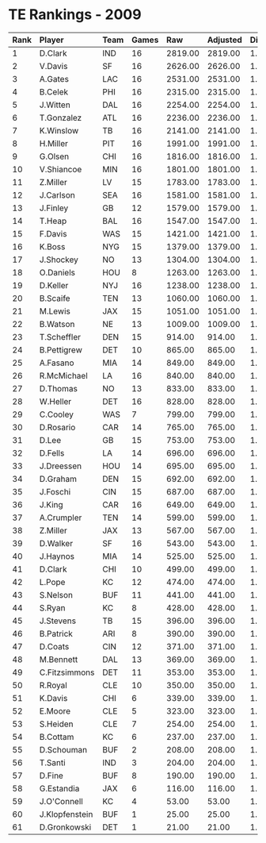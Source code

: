 # TE Rankings - 2009

| Rank | Player         | Team | Games | Raw     | Adjusted | Difficulty | Avg/Game | Typical | Consistency | Trend    |
| :----| :--------------| :----| :-----| :-------| :--------| :----------| :--------| :-------| :-----------| :--------|
| 1    | D.Clark        | IND  | 16    | 2819.00 | 2819.00  | 1.000      | 176.19   | 186.00  | 9/1/6       | +117.8%  |
| 2    | V.Davis        | SF   | 16    | 2626.00 | 2626.00  | 1.000      | 164.12   | 168.50  | 9/0/7       | +137.1%  |
| 3    | A.Gates        | LAC  | 16    | 2531.00 | 2531.00  | 1.000      | 158.19   | 144.00  | 6/5/5       | +82.8%   |
| 4    | B.Celek        | PHI  | 16    | 2315.00 | 2315.00  | 1.000      | 144.69   | 142.00  | 8/0/8       | +89.7%   |
| 5    | J.Witten       | DAL  | 16    | 2254.00 | 2254.00  | 1.000      | 140.88   | 140.50  | 10/1/5      | +77.9%   |
| 6    | T.Gonzalez     | ATL  | 16    | 2236.00 | 2236.00  | 1.000      | 139.75   | 154.50  | 7/3/6       | +90.4%   |
| 7    | K.Winslow      | TB   | 16    | 2141.00 | 2141.00  | 1.000      | 133.81   | 125.00  | 6/2/8       | +131.9%  |
| 8    | H.Miller       | PIT  | 16    | 1991.00 | 1991.00  | 1.000      | 124.44   | 131.00  | 9/0/7       | +188.9%  |
| 9    | G.Olsen        | CHI  | 16    | 1816.00 | 1816.00  | 1.000      | 113.50   | 116.00  | 8/0/8       | +207.2%  |
| 10   | V.Shiancoe     | MIN  | 16    | 1801.00 | 1801.00  | 1.000      | 112.56   | 118.00  | 10/0/6      | +143.0%  |
| 11   | Z.Miller       | LV   | 15    | 1783.00 | 1783.00  | 1.000      | 118.87   | 109.50  | 6/2/7       | +201.6%  |
| 12   | J.Carlson      | SEA  | 16    | 1581.00 | 1581.00  | 1.000      | 98.81    | 99.00   | 8/3/5       | +137.8%  |
| 13   | J.Finley       | GB   | 12    | 1579.00 | 1579.00  | 1.000      | 131.58   | 167.50  | 9/0/3       | +154.8%  |
| 14   | T.Heap         | BAL  | 16    | 1547.00 | 1547.00  | 1.000      | 96.69    | 94.00   | 9/2/5       | +132.0%  |
| 15   | F.Davis        | WAS  | 15    | 1421.00 | 1421.00  | 1.000      | 94.73    | 97.00   | 8/1/6       | +365.1%  |
| 16   | K.Boss         | NYG  | 15    | 1379.00 | 1379.00  | 1.000      | 91.93    | 78.50   | 7/0/8       | +237.4%  |
| 17   | J.Shockey      | NO   | 13    | 1304.00 | 1304.00  | 1.000      | 100.31   | 105.50  | 7/1/5       | INACTIVE |
| 18   | O.Daniels      | HOU  | 8     | 1263.00 | 1263.00  | 1.000      | 157.88   | 178.00  | 4/0/4       | INACTIVE |
| 19   | D.Keller       | NYJ  | 16    | 1238.00 | 1238.00  | 1.000      | 77.38    | 79.00   | 10/1/5      | +251.8%  |
| 20   | B.Scaife       | TEN  | 13    | 1060.00 | 1060.00  | 1.000      | 81.54    | 77.00   | 6/0/7       | +141.1%  |
| 21   | M.Lewis        | JAX  | 15    | 1051.00 | 1051.00  | 1.000      | 70.07    | 68.50   | 9/0/6       | +223.0%  |
| 22   | B.Watson       | NE   | 13    | 1009.00 | 1009.00  | 1.000      | 77.62    | 67.50   | 6/0/7       | +214.7%  |
| 23   | T.Scheffler    | DEN  | 15    | 914.00  | 914.00   | 1.000      | 60.93    | 52.00   | 8/0/7       | +266.9%  |
| 24   | B.Pettigrew    | DET  | 10    | 865.00  | 865.00   | 1.000      | 86.50    | 85.50   | 6/1/3       | INACTIVE |
| 25   | A.Fasano       | MIA  | 14    | 849.00  | 849.00   | 1.000      | 60.64    | 76.00   | 10/0/4      | +385.5%  |
| 26   | R.McMichael    | LA   | 16    | 840.00  | 840.00   | 1.000      | 52.50    | 53.50   | 10/0/6      | +92.7%   |
| 27   | D.Thomas       | NO   | 13    | 833.00  | 833.00   | 1.000      | 64.08    | 56.00   | 7/1/5       | +320.7%  |
| 28   | W.Heller       | DET  | 16    | 828.00  | 828.00   | 1.000      | 51.75    | 46.50   | 8/1/7       | +218.2%  |
| 29   | C.Cooley       | WAS  | 7     | 799.00  | 799.00   | 1.000      | 114.14   | 117.00  | 3/0/4       | INACTIVE |
| 30   | D.Rosario      | CAR  | 14    | 765.00  | 765.00   | 1.000      | 54.64    | 57.50   | 8/0/6       | +448.3%  |
| 31   | D.Lee          | GB   | 15    | 753.00  | 753.00   | 1.000      | 50.20    | 52.00   | 9/0/6       | +168.6%  |
| 32   | D.Fells        | LA   | 14    | 696.00  | 696.00   | 1.000      | 49.71    | 50.00   | 9/0/5       | +540.4%  |
| 33   | J.Dreessen     | HOU  | 14    | 695.00  | 695.00   | 1.000      | 49.64    | 41.00   | 8/1/5       | +481.4%  |
| 34   | D.Graham       | DEN  | 15    | 692.00  | 692.00   | 1.000      | 46.13    | 43.00   | 8/0/7       | +233.0%  |
| 35   | J.Foschi       | CIN  | 15    | 687.00  | 687.00   | 1.000      | 45.80    | 42.00   | 8/1/6       | +317.6%  |
| 36   | J.King         | CAR  | 16    | 649.00  | 649.00   | 1.000      | 40.56    | 39.50   | 6/2/8       | +280.7%  |
| 37   | A.Crumpler     | TEN  | 14    | 599.00  | 599.00   | 1.000      | 42.79    | 29.50   | 5/1/8       | +417.5%  |
| 38   | Z.Miller       | JAX  | 13    | 567.00  | 567.00   | 1.000      | 43.62    | 20.00   | 5/2/6       | +1060.4% |
| 39   | D.Walker       | SF   | 16    | 543.00  | 543.00   | 1.000      | 33.94    | 33.50   | 9/1/6       | +675.8%  |
| 40   | J.Haynos       | MIA  | 14    | 525.00  | 525.00   | 1.000      | 37.50    | 31.00   | 6/2/6       | +473.1%  |
| 41   | D.Clark        | CHI  | 10    | 499.00  | 499.00   | 1.000      | 49.90    | 44.50   | 5/1/4       | +270.8%  |
| 42   | L.Pope         | KC   | 12    | 474.00  | 474.00   | 1.000      | 39.50    | 40.00   | 6/0/6       | +351.2%  |
| 43   | S.Nelson       | BUF  | 11    | 441.00  | 441.00   | 1.000      | 40.09    | 38.00   | 4/0/7       | +184.2%  |
| 44   | S.Ryan         | KC   | 8     | 428.00  | 428.00   | 1.000      | 53.50    | 52.00   | 4/0/4       | INACTIVE |
| 45   | J.Stevens      | TB   | 15    | 396.00  | 396.00   | 1.000      | 26.40    | 14.50   | 5/1/9       | +565.8%  |
| 46   | B.Patrick      | ARI  | 8     | 390.00  | 390.00   | 1.000      | 48.75    | 60.50   | 6/0/2       | +148.2%  |
| 47   | D.Coats        | CIN  | 12    | 371.00  | 371.00   | 1.000      | 30.92    | 33.00   | 8/0/4       | +439.7%  |
| 48   | M.Bennett      | DAL  | 13    | 369.00  | 369.00   | 1.000      | 28.38    | 24.50   | 6/1/6       | +359.6%  |
| 49   | C.Fitzsimmons  | DET  | 11    | 353.00  | 353.00   | 1.000      | 32.09    | 21.00   | 5/1/5       | INACTIVE |
| 50   | R.Royal        | CLE  | 10    | 350.00  | 350.00   | 1.000      | 35.00    | 22.00   | 5/1/4       | +860.6%  |
| 51   | K.Davis        | CHI  | 6     | 339.00  | 339.00   | 1.000      | 56.50    | 47.50   | 3/0/3       | +2625.0% |
| 52   | E.Moore        | CLE  | 5     | 323.00  | 323.00   | 1.000      | 64.60    | 52.00   | 3/0/2       | N/A      |
| 53   | S.Heiden       | CLE  | 7     | 254.00  | 254.00   | 1.000      | 36.29    | 19.50   | 3/1/3       | INACTIVE |
| 54   | B.Cottam       | KC   | 6     | 237.00  | 237.00   | 1.000      | 39.50    | 33.00   | 3/0/3       | +564.5%  |
| 55   | D.Schouman     | BUF  | 2     | 208.00  | 208.00   | 1.000      | 104.00   | 104.00  | 1/0/1       | INACTIVE |
| 56   | T.Santi        | IND  | 3     | 204.00  | 204.00   | 1.000      | 68.00    | 68.00   | 2/0/1       | N/A      |
| 57   | D.Fine         | BUF  | 8     | 190.00  | 190.00   | 1.000      | 23.75    | 12.50   | 3/0/5       | INACTIVE |
| 58   | G.Estandia     | JAX  | 6     | 116.00  | 116.00   | 1.000      | 19.33    | 19.00   | 3/0/3       | INACTIVE |
| 59   | J.O'Connell    | KC   | 4     | 53.00   | 53.00    | 1.000      | 13.25    | 16.50   | 3/0/1       | N/A      |
| 60   | J.Klopfenstein | BUF  | 1     | 25.00   | 25.00    | 1.000      | 25.00    | 25.00   | 0/1/0       | N/A      |
| 61   | D.Gronkowski   | DET  | 1     | 21.00   | 21.00    | 1.000      | 21.00    | 21.00   | 0/1/0       | INACTIVE |

